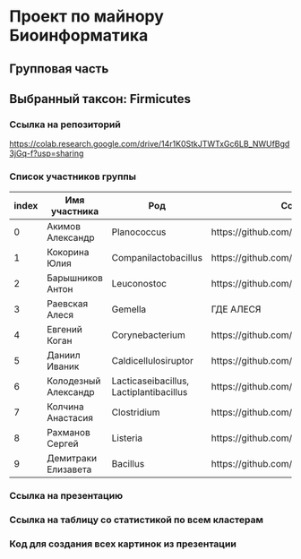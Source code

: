 # Проект по майнору Биоинформатика
## Групповая часть
## Выбранный таксон: Firmicutes

### Ссылка на репозиторий

https://colab.research.google.com/drive/14r1K0StkJTWTxGc6LB_NWUfBgd3jGq-f?usp=sharing

### Список участников группы

|index|Имя участника|Род|Ссылка на репозиторий|
|---|---|---|---|
|0|Акимов Александр|Planococcus|https://github\.com/brokensm1le/hse22_project_Firmicutes|
|1|Кокорина Юлия|Companilactobacillus|https://github\.com/jakokorina/hse22_project_Firmicutes|
|2|Барышников Антон|Leuconostoc|https://github\.com/abarankab/hse22_bioinf_project|
|3|Раевская Алеся|Gemella|ГДЕ АЛЕСЯ|
|4|Евгений Коган|Corynebacterium|https://github\.com/mondique/hse22_project|
|5|Даниил Иваник|Caldicellulosiruptor|https://github\.com/divanik/hse22_project|
|6|Колодезный Александр|Lacticaseibacillus, Lactiplantibacillus|https://github\.com/AlexKolodezny/hse22_project|
|7|Колчина Анастасия|Clostridium|https://github\.com/netwasted/hse22_project_Firmicutes|
|8|Рахманов Сергей|Listeria|https://github\.com/shoraii/hse22_project|
|9|Демитраки Елизавета|Bacillus|https://github\.com/x3042/hse22_project_bioinf|

### Ссылка на презентацию
### Ссылка на таблицу со статистикой по всем кластерам
### Код для создания всех картинок из презентации
